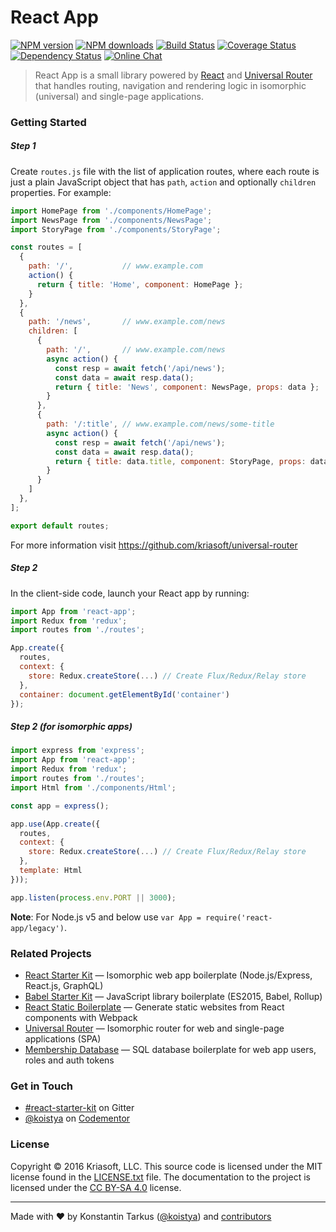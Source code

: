 # React App

[![NPM version](http://img.shields.io/npm/v/react-app.svg?style=flat-square)](https://www.npmjs.com/package/react-app)
[![NPM downloads](http://img.shields.io/npm/dm/react-app.svg?style=flat-square)](https://www.npmjs.com/package/react-app)
[![Build Status](http://img.shields.io/travis/kriasoft/react-app/master.svg?style=flat-square)](https://travis-ci.org/kriasoft/react-app)
[![Coverage Status](https://img.shields.io/coveralls/kriasoft/react-app.svg?style=flat-square)](https://coveralls.io/github/kriasoft/react-app)
[![Dependency Status](http://img.shields.io/david/kriasoft/react-app.svg?style=flat-square)](https://david-dm.org/kriasoft/react-app)
[![Online Chat](http://img.shields.io/badge/chat-%23react--starter--kit-blue.svg?style=flat-square)](https://gitter.im/kriasoft/react-starter-kit)

> React App is a small library powered by [React](https://facebook.github.io/react/) and [Universal
> Router](https://www.kriasoft.com/universal-router/) that handles routing, navigation and
> rendering logic in isomorphic (universal) and single-page applications.

### Getting Started

##### Step 1

Create `routes.js` file with the list of application routes, where each route is just a plain
JavaScript object that has `path`, `action` and optionally `children` properties. For example:

```js
import HomePage from './components/HomePage';
import NewsPage from './components/NewsPage';
import StoryPage from './components/StoryPage';

const routes = [
  {
    path: '/',           // www.example.com
    action() {
      return { title: 'Home', component: HomePage };
    }
  },
  {
    path: '/news',       // www.example.com/news
    children: [
      {
        path: '/',       // www.example.com/news
        async action() {
          const resp = await fetch('/api/news');
          const data = await resp.data();
          return { title: 'News', component: NewsPage, props: data };
        }
      },
      {
        path: '/:title', // www.example.com/news/some-title
        async action() {
          const resp = await fetch('/api/news');
          const data = await resp.data();
          return { title: data.title, component: StoryPage, props: data };
        }
      }
    ]
  },
];

export default routes;
```

For more information visit https://github.com/kriasoft/universal-router

##### Step 2

In the client-side code, launch your React app by running:

```js
import App from 'react-app';
import Redux from 'redux';
import routes from './routes';

App.create({
  routes,
  context: {
    store: Redux.createStore(...) // Create Flux/Redux/Relay store
  },
  container: document.getElementById('container')
});
```

##### Step 2 (for isomorphic apps)

```js
import express from 'express';
import App from 'react-app';
import Redux from 'redux';
import routes from './routes';
import Html from './components/Html';

const app = express();

app.use(App.create({
  routes,
  context: {
    store: Redux.createStore(...) // Create Flux/Redux/Relay store
  },
  template: Html
}));

app.listen(process.env.PORT || 3000);
```

**Note**: For Node.js v5 and below use `var App = require('react-app/legacy')`.

### Related Projects

* [React Starter Kit](https://github.com/kriasoft/react-starter-kit) — Isomorphic web app boilerplate (Node.js/Express, React.js, GraphQL)
* [Babel Starter Kit](https://github.com/kriasoft/babel-stater-kit) — JavaScript library boilerplate (ES2015, Babel, Rollup)
* [React Static Boilerplate](https://github.com/koistya/react-static-boilerplate) — Generate static websites from React components with Webpack
* [Universal Router](https://github.com/kriasoft/universal-router) — Isomorphic router for web and single-page applications (SPA)
* [Membership Database](https://github.com/membership/membership.db) — SQL database boilerplate for web app users, roles and auth tokens

### Get in Touch

* [#react-starter-kit](https://gitter.im/kriasoft/react-starter-kit) on Gitter
* [@koistya](https://twitter.com/koistya) on [Codementor](https://www.codementor.io/koistya)

### License

Copyright © 2016 Kriasoft, LLC. This source code is licensed under the MIT license found in the
[LICENSE.txt](https://github.com/kriasoft/react-app/blob/master/LICENSE.txt) file. The documentation
to the project is licensed under the [CC BY-SA 4.0](http://creativecommons.org/licenses/by-sa/4.0/)
license.

---
Made with ♥ by Konstantin Tarkus ([@koistya](https://twitter.com/koistya)) and [contributors](https://github.com/kriasoft/react-app/graphs/contributors)
